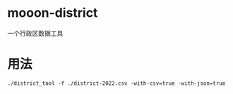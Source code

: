 # mooon-district
一个行政区数据工具

# 用法

```shell
./district_tool -f ./district-2022.csv -with-csv=true -with-json=true
```
